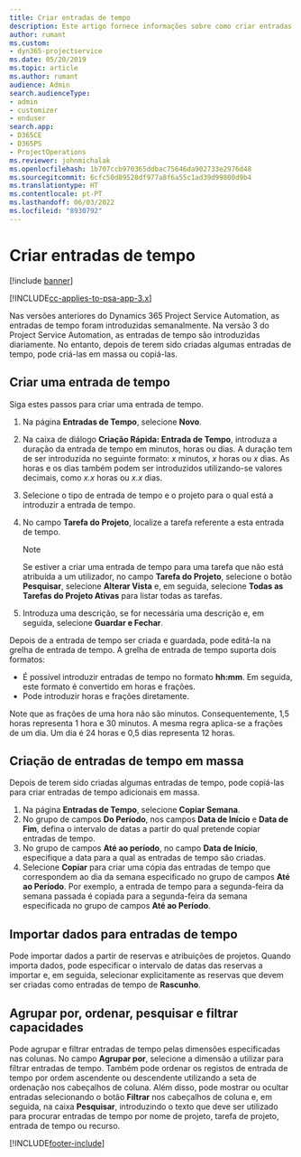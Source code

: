 ```yaml
---
title: Criar entradas de tempo
description: Este artigo fornece informações sobre como criar entradas de tempo.
author: rumant
ms.custom:
- dyn365-projectservice
ms.date: 05/20/2019
ms.topic: article
ms.author: rumant
audience: Admin
search.audienceType:
- admin
- customizer
- enduser
search.app:
- D365CE
- D365PS
- ProjectOperations
ms.reviewer: johnmichalak
ms.openlocfilehash: 1b707ccb970365ddbac75646da902733e2976d48
ms.sourcegitcommit: 6cfc50d89528df977a8f6a55c1ad39d99800d9b4
ms.translationtype: HT
ms.contentlocale: pt-PT
ms.lasthandoff: 06/03/2022
ms.locfileid: "8930792"
---
```

# <a name="create-time-entries"></a>Criar entradas de tempo

[!include [banner](../includes/psa-now-project-operations.md)]

[!INCLUDE[cc-applies-to-psa-app-3.x](../includes/cc-applies-to-psa-app-3x.md)]

Nas versões anteriores do Dynamics 365 Project Service Automation, as entradas de tempo foram introduzidas semanalmente. Na versão 3 do Project Service Automation, as entradas de tempo são introduzidas diariamente. No entanto, depois de terem sido criadas algumas entradas de tempo, pode criá-las em massa ou copiá-las.

## <a name="create-a-time-entry"></a>Criar uma entrada de tempo

Siga estes passos para criar uma entrada de tempo.

1. Na página **Entradas de Tempo**, selecione **Novo**.
2. Na caixa de diálogo **Criação Rápida: Entrada de Tempo**, introduza a duração da entrada de tempo em minutos, horas ou dias. A duração tem de ser introduzida no seguinte formato: *x* minutos, *x* horas ou *x* dias. As horas e os dias também podem ser introduzidos utilizando-se valores decimais, como *x.x* horas ou *x.x* dias.
3. Selecione o tipo de entrada de tempo e o projeto para o qual está a introduzir a entrada de tempo.
4. No campo **Tarefa do Projeto**, localize a tarefa referente a esta entrada de tempo.

    > [!NOTE]
    > Se estiver a criar uma entrada de tempo para uma tarefa que não está atribuída a um utilizador, no campo **Tarefa do Projeto**, selecione o botão **Pesquisar**, selecione **Alterar Vista** e, em seguida, selecione **Todas as Tarefas do Projeto Ativas** para listar todas as tarefas.

5. Introduza uma descrição, se for necessária uma descrição e, em seguida, selecione **Guardar e Fechar**.

Depois de a entrada de tempo ser criada e guardada, pode editá-la na grelha de entrada de tempo. A grelha de entrada de tempo suporta dois formatos:

- É possível introduzir entradas de tempo no formato **hh:mm**. Em seguida, este formato é convertido em horas e frações.
- Pode introduzir horas e frações diretamente.

Note que as frações de uma hora não são minutos. Consequentemente, 1,5 horas representa 1 hora e 30 minutos. A mesma regra aplica-se a frações de um dia. Um dia é 24 horas e 0,5 dias representa 12 horas.

## <a name="bulk-create-time-entries"></a>Criação de entradas de tempo em massa

Depois de terem sido criadas algumas entradas de tempo, pode copiá-las para criar entradas de tempo adicionais em massa.

1. Na página **Entradas de Tempo**, selecione **Copiar Semana**.
2. No grupo de campos **Do Período**, nos campos **Data de Início** e **Data de Fim**, defina o intervalo de datas a partir do qual pretende copiar entradas de tempo.
3. No grupo de campos **Até ao período**, no campo **Data de Início**, especifique a data para a qual as entradas de tempo são criadas.
4. Selecione **Copiar** para criar uma cópia das entradas de tempo que correspondem ao dia da semana especificado no grupo de campos **Até ao Período**. Por exemplo, a entrada de tempo para a segunda-feira da semana passada é copiada para a segunda-feira da semana especificada no grupo de campos **Até ao Período**.

## <a name="import-data-for-time-entries"></a>Importar dados para entradas de tempo

Pode importar dados a partir de reservas e atribuições de projetos. Quando importa dados, pode especificar o intervalo de datas das reservas a importar e, em seguida, selecionar explicitamente as reservas que devem ser criadas como entradas de tempo de **Rascunho**.

## <a name="group-by-sort-search-and-filter-capabilities"></a>Agrupar por, ordenar, pesquisar e filtrar capacidades

Pode agrupar e filtrar entradas de tempo pelas dimensões especificadas nas colunas. No campo **Agrupar por**, selecione a dimensão a utilizar para filtrar entradas de tempo. Também pode ordenar os registos de entrada de tempo por ordem ascendente ou descendente utilizando a seta de ordenação nos cabeçalhos de coluna. Além disso, pode mostrar ou ocultar entradas selecionando o botão **Filtrar** nos cabeçalhos de coluna e, em seguida, na caixa **Pesquisar**, introduzindo o texto que deve ser utilizado para procurar entradas de tempo por nome de projeto, tarefa de projeto, entrada de tempo ou recurso.


[!INCLUDE[footer-include](../includes/footer-banner.md)]
